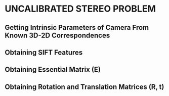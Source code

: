 # UNCALIBRATED STEREO PROBLEM

## Getting Intrinsic Parameters of Camera From Known 3D-2D Correspondences

## Obtaining SIFT Features

## Obtaining Essential Matrix (E)

## Obtaining Rotation and Translation Matrices (R, t)
